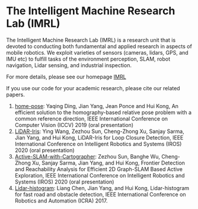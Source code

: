# The Intelligent Machine Research Lab (IMRL)

The Intelligent Machine Research Lab (IMRL) is a research unit that is devoted to conducting both fundamental and applied research in aspects of mobile robotics. We exploit varieties of sensors (cameras, lidars, GPS, and IMU etc) to fulfill tasks of the environment perception, SLAM, robot navigation, Lidar sensing, and industrial inspection. 

For more details, please see our homepage [IMRL](https://sites.google.com/view/huikonglab/home)

If you use our code for your academic research, please cite our related papers.

1. [home-pose](https://github.com/IMRL/homo-pose): Yaqing Ding, Jian Yang, Jean Ponce and Hui Kong, An efficient solution to the homography-based relative pose problem with a common reference direction, IEEE International Conference on Computer Vision (ICCV) 2019 (oral presentation)
2. [LiDAR-Iris](https://github.com/IMRL/LiDAR-Iris): Ying Wang, Zezhou Sun, Cheng-Zhong Xu, Sanjay Sarma, Jian Yang, and Hui Kong, LiDAR-Iris for Loop Closure Detection, IEEE International Conference on Intelligent Robotics and Systems (IROS) 2020 (oral presentation)
3. [Active-SLAM-with-Cartographer](https://github.com/IMRL/Active-SLAM-with-Cartographer): Zezhou Sun, Banghe Wu, Cheng-Zhong Xu, Sanjay Sarma, Jian Yang, and Hui Kong, Frontier Detection and Reachability Analysis for Efficient 2D Graph-SLAM Based Active Exploration, IEEE International Conference on Intelligent Robotics and Systems (IROS) 2020 (oral presentation)
4. [Lidar-histogram](https://github.com/IMRL/lidar-hist): Liang Chen, Jian Yang, and Hui Kong, Lidar-histogram for fast road and obstacle detection, IEEE International Conference on Robotics and Automation (ICRA) 2017.
